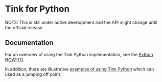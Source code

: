 # Tink for Python

NOTE: This is still under active development and the API might change until the
official release.

## Documentation

For an overview of using the Tink Python implementation, see the [Python
HOW-TO](../docs/PYTHON-HOWTO.md).

In addition, there are illustrative [examples of using Tink
Python](https://github.com/google/tink/tree/master/examples/python/) which can
used as a jumping off point.

